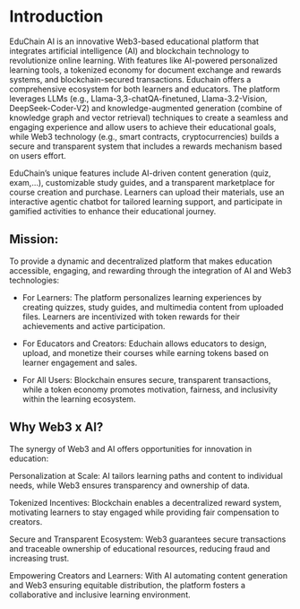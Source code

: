 # Introduction

EduChain AI is an innovative Web3-based educational platform that integrates artificial intelligence (AI) and blockchain technology to revolutionize online learning. With features like AI-powered personalized learning tools, a tokenized economy for document exchange and rewards systems, and blockchain-secured transactions. Educhain offers a comprehensive ecosystem for both learners and educators. The platform leverages LLMs (e.g., Llama-3,3-chatQA-finetuned, Llama-3.2-Vision, DeepSeek-Coder-V2) and knowledge-augmented generation (combine of knowledge graph and vector retrieval) techniques to create a seamless and engaging experience and allow users to achieve their educational goals, while Web3 technology (e.g., smart contracts, cryptocurrencies) builds a secure and transparent system that includes a rewards mechanism based on users effort.

EduChain’s unique features include AI-driven content generation (quiz, exam,...), customizable study guides, and a transparent marketplace for course creation and purchase. Learners can upload their materials, use an interactive agentic chatbot for tailored learning support, and participate in gamified activities to enhance their educational journey.


## Mission:
To provide a dynamic and decentralized platform that makes education accessible, engaging, and rewarding through the integration of AI and Web3 technologies:

- For Learners: The platform personalizes learning experiences by creating quizzes, study guides, and multimedia content from uploaded files. Learners are incentivized with token rewards for their achievements and active participation.

- For Educators and Creators: Educhain allows educators to design, upload, and monetize their courses while earning tokens based on learner engagement and sales.

- For All Users: Blockchain ensures secure, transparent transactions, while a token economy promotes motivation, fairness, and inclusivity within the learning ecosystem.

## Why Web3 x AI?
The synergy of Web3 and AI offers opportunities for innovation in education:

Personalization at Scale: AI tailors learning paths and content to individual needs, while Web3 ensures transparency and ownership of data.

Tokenized Incentives: Blockchain enables a decentralized reward system, motivating learners to stay engaged while providing fair compensation to creators.

Secure and Transparent Ecosystem: Web3 guarantees secure transactions and traceable ownership of educational resources, reducing fraud and increasing trust.

Empowering Creators and Learners: With AI automating content generation and Web3 ensuring equitable distribution, the platform fosters a collaborative and inclusive learning environment.